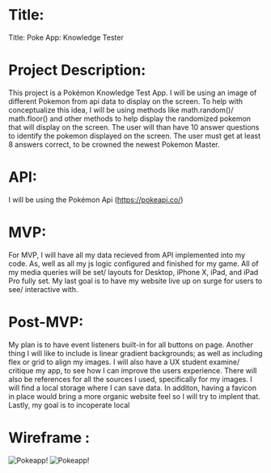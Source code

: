 # Title:

Title: Poke App: Knowledge Tester

# Project Description:

This project is a Pokémon Knowledge Test App. I will be using an image of different Pokemon from api data to display on the screen. To help with conceptualize this idea, I will be using methods like math.random()/ math.floor() and other methods to help display the randomized pokemon that will display on the screen. The user will than have 10 answer questions to identify the pokemon displayed on the screen. The user must get at least 8 answers correct, to be crowned the newest Pokemon Master.

# API:

I will be using the Pokémon Api (https://pokeapi.co/)

# MVP:

For MVP, I will have all my data recieved from API implemented into my code.
As, well as all my js logic configured and finished for my game. All of my media queries will be set/ layouts for Desktop, iPhone X, iPad, and iPad Pro fully set. My last goal is to have my website live up on surge for users to see/ interactive with.

# Post-MVP:

My plan is to have event listeners built-in for all buttons on page.
Another thing I will like to include is linear gradient backgrounds; as well as including flex or grid to align my images.
I will also have a UX student examine/ critique my app, to see how I can improve the users experience.
There will also be references for all the sources I used, specifically for my images.
I will find a local storage where I can save data.
In additon, having a favicon in place would bring a more organic website feel so I will try to implent that. Lastly, my goal is to incoperate local

# Wireframe :

![Pokeapp!](https://res.cloudinary.com/dzwjxdnjs/image/upload/v1584038319/HP_Wirefram_drgq6g.png)
![Pokeapp!](https://res.cloudinary.com/dzwjxdnjs/image/upload/v1584038359/Test_WF_ngpo74.png)
